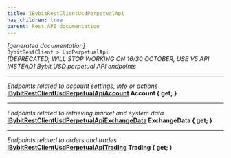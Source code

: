 ```yaml
---
title: IBybitRestClientUsdPerpetualApi
has_children: true
parent: Rest API documentation
---
```

*[generated documentation]*  
`BybitRestClient > UsdPerpetualApi`  
*[DEPRECATED, WILL STOP WORKING ON 16/30 OCTOBER, USE V5 API INSTEAD] Bybit USD perpetual API endpoints*
  
***
*Endpoints related to account settings, info or actions*  
**[IBybitRestClientUsdPerpetualApiAccount](IBybitRestClientUsdPerpetualApiAccount.html) Account { get; }**  
***
*Endpoints related to retrieving market and system data*  
**[IBybitRestClientUsdPerpetualApiExchangeData](IBybitRestClientUsdPerpetualApiExchangeData.html) ExchangeData { get; }**  
***
*Endpoints related to orders and trades*  
**[IBybitRestClientUsdPerpetualApiTrading](IBybitRestClientUsdPerpetualApiTrading.html) Trading { get; }**  
